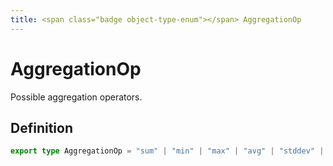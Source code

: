 ```yaml
---
title: <span class="badge object-type-enum"></span> AggregationOp
---
```

# <span class="badge object-type-enum"></span> AggregationOp

Possible aggregation operators.

## Definition

```typescript
export type AggregationOp = "sum" | "min" | "max" | "avg" | "stddev" | "stdvar" | "count" | "group" | "count_values" | "bottomk" | "topk" | "quantile" | "limitk" | "limit_ratio";

```
